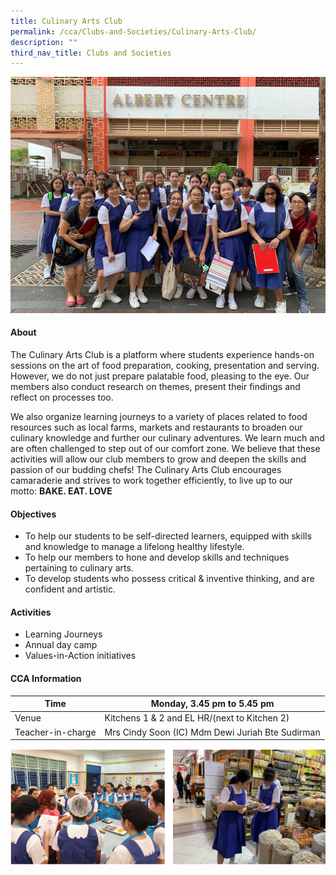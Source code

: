 ```yaml
---
title: Culinary Arts Club
permalink: /cca/Clubs-and-Societies/Culinary-Arts-Club/
description: ""
third_nav_title: Clubs and Societies
---
```

![](/images/CCA/Clubs%20and%20Societies/Culinary%20Arts%20Club/C1.jpg)

#### **About**


The Culinary Arts Club is a platform where students experience hands-on sessions on the art of food preparation, cooking, presentation and serving. However, we do not just prepare palatable food, pleasing to the eye. Our members also conduct research on themes, present their findings and reflect on processes too.  

  

We also organize learning journeys to a variety of places related to food resources such as local farms, markets and restaurants to broaden our culinary knowledge and further our culinary adventures. We learn much and are often challenged to step out of our comfort zone. We believe that these activities will allow our club members to grow and deepen the skills and passion of our budding chefs! The Culinary Arts Club encourages camaraderie and strives to work together efficiently, to live up to our motto: **BAKE. EAT. LOVE**

#### **Objectives**


*   To help our students to be self-directed learners, equipped with skills and knowledge to manage a lifelong healthy lifestyle.
*   To help our members to hone and develop skills and techniques pertaining to culinary arts.
*   To develop students who possess critical & inventive thinking, and are confident and artistic.

#### **Activities**


*   Learning Journeys
*   Annual day camp
*   Values-in-Action initiatives

#### **CCA Information**


| Time               | Monday, 3.45 pm to 5.45 pm                        |
|--------------------|---------------------------------------------------|
| Venue              | Kitchens 1 & 2 and EL HR/(next to Kitchen 2)      |
| Teacher-in-charge  | Mrs Cindy Soon (IC) Mdm Dewi Juriah Bte Sudirman  |


![](/images/CCA/Clubs%20and%20Societies/Culinary%20Arts%20Club/C2.png)
